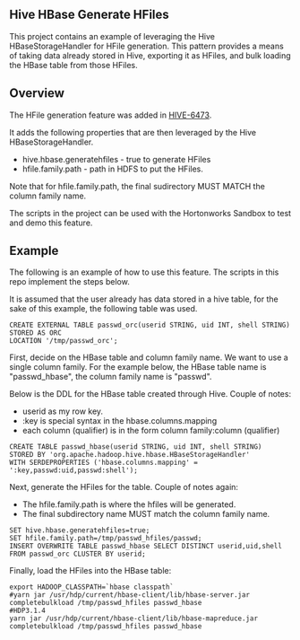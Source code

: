 Hive HBase Generate HFiles
--------------------------

This project contains an example of leveraging the Hive HBaseStorageHandler for HFile generation. This pattern provides a means of taking data already stored in Hive, exporting it as HFiles, and bulk loading the HBase table from those HFiles.

Overview
--------
The HFile generation feature was added in [HIVE-6473](https://issues.apache.org/jira/browse/HIVE-6473).

It adds the following properties that are then leveraged by the Hive HBaseStorageHandler.
* hive.hbase.generatehfiles - true to generate HFiles
* hfile.family.path - path in HDFS to put the HFiles.

Note that for hfile.family.path, the final sudirectory MUST MATCH the column family name.

The scripts in the project can be used with the Hortonworks Sandbox to test and demo this feature.

Example 
--------
The following is an example of how to use this feature. The scripts in this repo implement the steps below.

It is assumed that the user already has data stored in a hive table, for the sake of this example, the following table was used.

```
CREATE EXTERNAL TABLE passwd_orc(userid STRING, uid INT, shell STRING)
STORED AS ORC
LOCATION '/tmp/passwd_orc';
```

First, decide on the HBase table and column family name. We want to use a single column family. For the example below, the HBase table name is "passwd_hbase", the column family name is "passwd".

Below is the DDL for the HBase table created through Hive. Couple of notes:
* userid as my row key.
* :key is special syntax in the hbase.columns.mapping
* each column (qualifier) is in the form column family:column (qualifier)

```
CREATE TABLE passwd_hbase(userid STRING, uid INT, shell STRING)
STORED BY 'org.apache.hadoop.hive.hbase.HBaseStorageHandler'
WITH SERDEPROPERTIES ('hbase.columns.mapping' = ':key,passwd:uid,passwd:shell');
```

Next, generate the HFiles for the table. Couple of notes again:
* The hfile.family.path is where the hfiles will be generated.
* The final subdirectory name MUST match the column family name.

```
SET hive.hbase.generatehfiles=true;
SET hfile.family.path=/tmp/passwd_hfiles/passwd;
INSERT OVERWRITE TABLE passwd_hbase SELECT DISTINCT userid,uid,shell FROM passwd_orc CLUSTER BY userid;
```

Finally, load the HFiles into the HBase table:

```
export HADOOP_CLASSPATH=`hbase classpath`
#yarn jar /usr/hdp/current/hbase-client/lib/hbase-server.jar completebulkload /tmp/passwd_hfiles passwd_hbase
#HDP3.1.4
yarn jar /usr/hdp/current/hbase-client/lib/hbase-mapreduce.jar completebulkload /tmp/passwd_hfiles passwd_hbase
```

